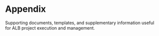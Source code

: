 # Appendix
Supporting documents, templates, and supplementary information useful for ALB project execution and management.